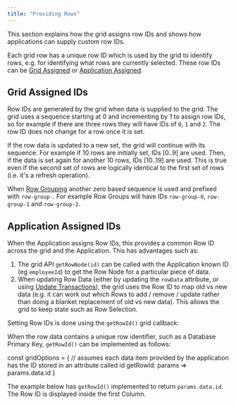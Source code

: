 ```yaml
---
title: "Providing Rows"
---
```


This section explains how the grid assigns row IDs and shows how applications can supply custom row IDs.  

Each grid row has a unique row ID which is used by the grid to identify rows, e.g. for identifying what 
rows are currently selected. These row IDs can be [Grid Assigned](/row-ids/#grid-assigned-ids) or 
[Application Assigned](/row-ids/#application-assigned-ids).   


## Grid Assigned IDs

Row IDs are generated by the grid when data is supplied to the grid. The grid uses a sequence starting at 0 and 
incrementing by 1 to assign row IDs, so for example if there are three rows they will have IDs of `0`, `1` and `2`. 
The row ID does not change for a row once it is set.

If the row data is updated to a new set, the grid will continue with its sequence. For example if 10 rows are initially 
set, IDs [0..9] are used. Then, if the data is set again for another 10 rows, IDs [10..19] are used. This is true even if 
the second set of rows are logically identical to the first set of rows (i.e. it's a refresh operation).

When [Row Grouping](/grouping/) another zero based sequence is used and prefixed with `row-group-`. For example Row Groups
will have IDs `row-group-0`, `row-group-1` and `row-group-2`.

## Application Assigned IDs

When the Application assigns Row IDs, this provides a common Row ID across the grid and the Application. This has advantages such as:

1. The grid API `getRowNode(id)` can be called with the Application known ID (eg `employeeId`) to get the Row Node for a particular piece of data.
1. When updating Row Data (either by updating the `rowData` attribute, or using [Update Transactions](/data-update-transactions/)), the grid uses the Row ID to map old vs new data (e.g. it can work out which Rows to add / remove / update rather than doing a blanket replacement of old vs new data). This allows the grid to keep state such as Row Selection.

Setting Row IDs is done using the `getRowId()` grid callback:

<api-documentation source='grid-options/properties.json' section='rowModels' names='["getRowId"]' ></api-documentation>

When the row data contains a unique row identifier, such as a Database Primary Key, `getRowId()` can be implemented as follows: 

<snippet>
const gridOptions = {
    // assumes each data item provided by the application has the ID stored in an attribute called id
    getRowId: params => params.data.id
}
</snippet>

The example below has `getRowId()` implemented to return `params.data.id`. The Row ID is displayed inside the first Column.

<grid-example title='Get Row ID' name='get-row-id' type='generated' options=' { "modules": ["clientside"] }'></grid-example>